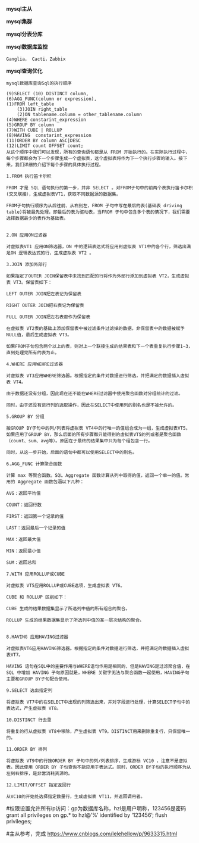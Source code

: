 **mysql主从**  
   
    
    
**mysql集群** 



**mysql分表分库**  
 
**mysql数据库监控**

    Ganglia， Cacti，Zabbix


**mysql查询优化**  

    mysql数据库查询Sql的执行顺序
   
    (9)SELECT (10) DISTINCT column,
    (6)AGG_FUNC(column or expression),
    (1)FROM left_table
        (3)JOIN right_table
        (2)ON tablename.column = other_tablename.column
    (4)WHERE constarint_expression
    (5)GROUP BY column
    (7)WITH CUBE | ROLLUP
    (8)HAVING  constarint_expression
    (11)ORDER BY column ASC|DESC
    (12)LIMIT count OFFSET count;
    从这个顺序中我们可以发现，所有的查询语句都是从 FROM 开始执行的。在实际执行过程中，每个步骤都会为下一个步骤生成一个虚拟表，这个虚拟表将作为下一个执行步骤的输入。接下来，我们详细的介绍下每个步骤的具体执行过程。
    
    1.FROM 执行笛卡尔积
    
    FROM 才是 SQL 语句执行的第一步，并非 SELECT 。对FROM子句中的前两个表执行笛卡尔积(交叉联接），生成虚拟表VT1，获取不同数据源的数据集。
    
    FROM子句执行顺序为从后往前、从右到左，FROM 子句中写在最后的表(基础表 driving table)将被最先处理，即最后的表为驱动表，当FROM 子句中包含多个表的情况下，我们需要选择数据最少的表作为基础表。
    
    
    2.ON 应用ON过滤器
    
    对虚拟表VT1 应用ON筛选器，ON 中的逻辑表达式将应用到虚拟表 VT1中的各个行，筛选出满足ON 逻辑表达式的行，生成虚拟表 VT2 。
    
    3.JOIN 添加外部行
    
    如果指定了OUTER JOIN保留表中未找到匹配的行将作为外部行添加到虚拟表 VT2，生成虚拟表 VT3。保留表如下：
    
    LEFT OUTER JOIN把左表记为保留表
    
    RIGHT OUTER JOIN把右表记为保留表
    
    FULL OUTER JOIN把左右表都作为保留表
    
    在虚拟表 VT2表的基础上添加保留表中被过滤条件过滤掉的数据，非保留表中的数据被赋予NULL值，最后生成虚拟表 VT3。
    
    如果FROM子句包含两个以上的表，则对上一个联接生成的结果表和下一个表重复执行步骤1~3，直到处理完所有的表为止。
    
    4.WHERE 应用WEHRE过滤器
    
    对虚拟表 VT3应用WHERE筛选器。根据指定的条件对数据进行筛选，并把满足的数据插入虚拟表 VT4。
    
    由于数据还没有分组，因此现在还不能在WHERE过滤器中使用聚合函数对分组统计的过滤。
    
    同时，由于还没有进行列的选取操作，因此在SELECT中使用列的别名也是不被允许的。
    
    5.GROUP BY 分组
    
    按GROUP BY子句中的列/列表将虚拟表 VT4中的行唯一的值组合成为一组，生成虚拟表VT5。如果应用了GROUP BY，那么后面的所有步骤都只能得到的虚拟表VT5的列或者是聚合函数（count、sum、avg等）。原因在于最终的结果集中只为每个组包含一行。
    
    同时，从这一步开始，后面的语句中都可以使用SELECT中的别名。
    
    6.AGG_FUNC 计算聚合函数
    
    计算 max 等聚合函数。SQL Aggregate 函数计算从列中取得的值，返回一个单一的值。常用的 Aggregate 函数包涵以下几种：
    
    AVG：返回平均值
    
    COUNT：返回行数
    
    FIRST：返回第一个记录的值
    
    LAST：返回最后一个记录的值
    
    MAX：返回最大值
    
    MIN：返回最小值
    
    SUM：返回总和
    
    7.WITH 应用ROLLUP或CUBE
    
    对虚拟表 VT5应用ROLLUP或CUBE选项，生成虚拟表 VT6。
    
    CUBE 和 ROLLUP 区别如下：
    
    CUBE 生成的结果数据集显示了所选列中值的所有组合的聚合。
    
    ROLLUP 生成的结果数据集显示了所选列中值的某一层次结构的聚合。
    
    
    8.HAVING 应用HAVING过滤器
    
    对虚拟表VT6应用HAVING筛选器。根据指定的条件对数据进行筛选，并把满足的数据插入虚拟表VT7。
    
    HAVING 语句在SQL中的主要作用与WHERE语句作用是相同的，但是HAVING是过滤聚合值，在 SQL 中增加 HAVING 子句原因就是，WHERE 关键字无法与聚合函数一起使用，HAVING子句主要和GROUP BY子句配合使用。
    
    9.SELECT 选出指定列
    
    将虚拟表 VT7中的在SELECT中出现的列筛选出来，并对字段进行处理，计算SELECT子句中的表达式，产生虚拟表 VT8。
    
    10.DISTINCT 行去重
    
    将重复的行从虚拟表 VT8中移除，产生虚拟表 VT9。DISTINCT用来删除重复行，只保留唯一的。
    
    11.ORDER BY 排列
    
    将虚拟表 VT9中的行按ORDER BY 子句中的列/列表排序，生成游标 VC10 ，注意不是虚拟表。因此使用 ORDER BY 子句查询不能应用于表达式。同时，ORDER BY子句的执行顺序为从左到右排序，是非常消耗资源的。
    
    12.LIMIT/OFFSET 指定返回行
    
    从VC10的开始处选择指定数量行，生成虚拟表 VT11，并返回调用者。
    
 
#权限设置允许所有ip访问：gp为数据库名称，hzl是用户明称，123456是密码
grant all privileges on gp.* to hzl@’%’ identified by ‘123456’;
flush privileges;

#主从参考，完成
https://www.cnblogs.com/lelehellow/p/9633315.html